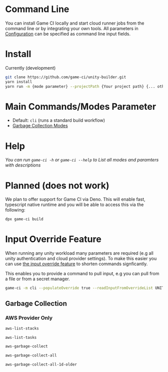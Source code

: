 # Command Line

You can install Game CI locally and start cloud runner jobs from the command line or by integrating your own tools. All parameters in [Configuration](configuration) can be specified as command line input fields.

# Install

Currently (development)

```bash
git clone https://github.com/game-ci/unity-builder.git
yarn install
yarn run -m {mode parameter} --projectPath {Your project path} {... other command line parameters}
```

# Main Commands/Modes Parameter
- Default: `cli` (runs a standard build workflow)
- [Garbage Collection Modes](#garbage-collection)

# Help
_You can run `game-ci -h` or `game-ci --help` to List all modes and paramters with descriptions_

# Planned (does not work)
We plan to offer support for Game CI via Deno. This will enable fast, typescript native runtime and you will be able to access this via the following:
```bash
dpx game-ci build
```

# Input Override Feature

When running any unity workload many parameters are required (e.g all unity authentication and cloud provider settings). To make this easier you can use [the input override feature](advanced-topics/input-override#example) to shorten commands signficantly. 

This enables you to provide a command to pull input, e.g you can pull from a file or from a secret manager.

```bash
game-ci -m cli --populateOverride true --readInputFromOverrideList UNITY_EMAIL,UNITY_SERIAL,UNITY_PASSWORD --readInputOverrideCommand="gcloud secrets versions access 1 --secret=\"{0}\""
```


## Garbage Collection
### AWS Provider Only
```bash
aws-list-stacks
```
```bash
aws-list-tasks
```
```bash
aws-garbage-collect
```
```bash
aws-garbage-collect-all
```
```bash
aws-garbage-collect-all-1d-older
```
